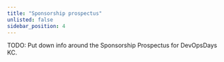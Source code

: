 ```yaml
---
title: "Sponsorship prospectus"
unlisted: false
sidebar_position: 4
---
```


TODO: Put down info around the Sponsorship Prospectus for DevOpsDays KC.